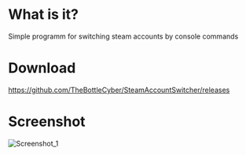# What is it?
Simple programm for switching steam accounts by console commands

# Download
https://github.com/TheBottleCyber/SteamAccountSwitcher/releases

# Screenshot
![Screenshot_1](https://user-images.githubusercontent.com/55963309/112788691-3c2fa800-907d-11eb-9d03-5b6813460903.png)
